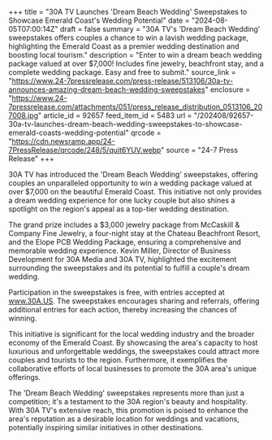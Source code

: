 +++
title = "30A TV Launches 'Dream Beach Wedding' Sweepstakes to Showcase Emerald Coast's Wedding Potential"
date = "2024-08-05T07:00:14Z"
draft = false
summary = "30A TV's 'Dream Beach Wedding' sweepstakes offers couples a chance to win a lavish wedding package, highlighting the Emerald Coast as a premier wedding destination and boosting local tourism."
description = "Enter to win a dream beach wedding package valued at over $7,000! Includes fine jewelry, beachfront stay, and a complete wedding package. Easy and free to submit."
source_link = "https://www.24-7pressrelease.com/press-release/513106/30a-tv-announces-amazing-dream-beach-wedding-sweepstakes"
enclosure = "https://www.24-7pressrelease.com/attachments/051/press_release_distribution_0513106_207008.jpg"
article_id = 92657
feed_item_id = 5483
url = "/202408/92657-30a-tv-launches-dream-beach-wedding-sweepstakes-to-showcase-emerald-coasts-wedding-potential"
qrcode = "https://cdn.newsramp.app/24-7PressRelease/qrcode/248/5/quit6YUV.webp"
source = "24-7 Press Release"
+++

<p>30A TV has introduced the 'Dream Beach Wedding' sweepstakes, offering couples an unparalleled opportunity to win a wedding package valued at over $7,000 on the beautiful Emerald Coast. This initiative not only provides a dream wedding experience for one lucky couple but also shines a spotlight on the region's appeal as a top-tier wedding destination.</p><p>The grand prize includes a $3,000 jewelry package from McCaskill & Company Fine Jewelry, a four-night stay at the Chateau Beachfront Resort, and the Elope PCB Wedding Package, ensuring a comprehensive and memorable wedding experience. Kevin Miller, Director of Business Development for 30A Media and 30A TV, highlighted the excitement surrounding the sweepstakes and its potential to fulfill a couple's dream wedding.</p><p>Participation in the sweepstakes is free, with entries accepted at <a href='http://www.30A.US' rel='nofollow' target='_blank'>www.30A.US</a>. The sweepstakes encourages sharing and referrals, offering additional entries for each action, thereby increasing the chances of winning.</p><p>This initiative is significant for the local wedding industry and the broader economy of the Emerald Coast. By showcasing the area's capacity to host luxurious and unforgettable weddings, the sweepstakes could attract more couples and tourists to the region. Furthermore, it exemplifies the collaborative efforts of local businesses to promote the 30A area's unique offerings.</p><p>The 'Dream Beach Wedding' sweepstakes represents more than just a competition; it's a testament to the 30A region's beauty and hospitality. With 30A TV's extensive reach, this promotion is poised to enhance the area's reputation as a desirable location for weddings and vacations, potentially inspiring similar initiatives in other destinations.</p>